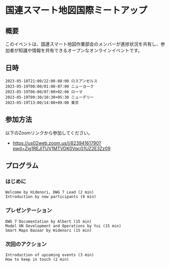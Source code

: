 # 国連スマート地図国際ミートアップ

## 概要

このイベントは、国連スマート地図作業部会のメンバーが進捗状況を共有し、参加者が知識や情報を共有できるオープンなオンラインイベントです。

## 日時

    2023-05-18T21:00/22:00-08:00 ロスアンゼルス
    2023-05-19T00:00/01:00-07:00 ニューヨーク
    2023-05-19T06:00/07:00+02:00 ローマ
    2023-05-19T09:30/10:30+05:30 ニューデリー
    2023-05-19T13:00/14:00+09:00 東京

## 参加方法

以下のZoomリンクから参加してください。

- https://us02web.zoom.us/j/82394161790?pwd=Zjg1REJlTUV1MTVDK0VqcG1UZ2E3Zz09

## プログラム

### はじめに

    Welcome by Hidenori, DWG 7 Lead (2 min)
    Introduction by new participants (8 min)

### プレゼンテーション

    DWG 7 Documentation by Albert (15 min)
    Model UN Development and Operations by Yui (15 min)
    Smart Maps Bazaar by Hidenori (15 min)

### 次回のアクション

    Introduction of upcoming events (3 min)
    How to keep in touch (2 min)
